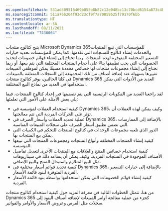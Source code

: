 ```yaml
---
ms.openlocfilehash: 531ad309516469b055b8b82c12e048bc13c70bcd6154a873c4b3e02e9c625ab9
ms.sourcegitcommit: 511a76b204f93d23cf9f7a70059525f79170f6bb
ms.translationtype: HT
ms.contentlocale: ar-SA
ms.lasthandoff: 08/11/2021
ms.locfileid: "7436064"
---
```

يتيح كتالوج منتجات Microsoft Dynamics 365للمؤسسات التي تبيع المنتجات والخدمات إنشاء كتالوج للمنتجات التي تقدمها. كما يمكن للمؤسسات تحديد خيارات التسعير المختلفة المتوفرة لهذه المنتجات. ربما تحتاج إلى إنشاء قوائم خصومات لتحديد الخصومات التي يجب تطبيقها بناءً على أحجام المنتجات المختلفة التي يتم بيعها. أو ربما تحتاج إلى إنشاء مجموعات منتجات لها خصائص محددة مسبقًا يمكن لموظفي المبيعات تغييرها بسهولة عند إضافة أصناف من تلك المجموعة إلى السجلات المتعلقة بالمبيعات. في كلتا الحالتين، يوفر كتالوج منتجات Dynamics 365 العديد من الأدوات التي يمكن استخدامها في العديد من نماذج البيع المختلفة.

لقد راجعنا العديد من المكونات الرئيسية التي يتم تضمينها في إعداد كتالوج المنتجات. فيما يلي بعض الأمثلة على الأمور التي تعلمتَها:

- كيفية استخدام العملات لمؤسسة في Dynamics 365، وكيف يمكن لهذه العملات أن تؤثر على الحركات الفردية التي تتم معالجتها.
- عملية تحديد العملات وأسعار الصرف في Dynamics 365، بالإضافة إلى الممارسات التي تضمن تطبيق أسعار الصرف على سجلات المبيعات المناسبة.
- الدور الذي تلعبه مجموعات الوحدات في كتالوج المنتجات للتحكم في الكميات التي يمكن بيع المنتجات بها.
- كيفية إنشاء المنتجات المختلفة وأنواع المنتجات ومجموعات المنتجات التي تبيعها المؤسسة.
- كيفية استخدام خصائص المنتج والعلاقات مع المنتجات الأخرى لتعديل تفاصيل الأصناف الموجودة في المنتجات الفردية، وكيف يمكن أن يساعد ذلك في سيناريوهات مثل البيع المتلازم واستبدال المنتج والبيع الإضافي.
- كيفية تحديد قوائم أسعار مختلفة في Dynamics 365، بالإضافة إلى خيارات التسعير الفردية المتوفرة لبنود قائمة الأسعار.
- كيفية إنشاء قوائم الخصومات التي يمكن استخدامها بواسطة بنود قائمة الأسعار الفردية.

من هنا، تتمثل الخطوات التالية في معرفة المزيد حول كيفية استخدام كتالوج منتجات Dynamics 365 كجزء من عملية معالجة أوامر المبيعات لإضافة أصناف البنود إلى سجلات مثل الفرص وعروض الأسعار والأوامر والفواتير.
